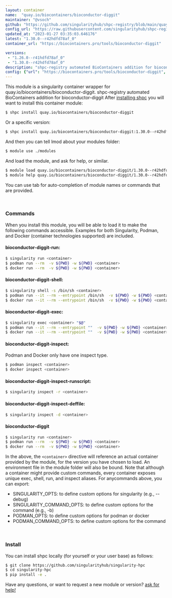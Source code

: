 ```yaml
---
layout: container
name:  "quay.io/biocontainers/bioconductor-diggit"
maintainer: "@vsoch"
github: "https://github.com/singularityhub/shpc-registry/blob/main/quay.io/biocontainers/bioconductor-diggit/container.yaml"
config_url: "https://raw.githubusercontent.com/singularityhub/shpc-registry/main/quay.io/biocontainers/bioconductor-diggit/container.yaml"
updated_at: "2023-01-27 03:35:03.646176"
latest: "1.30.0--r42hdfd78af_0"
container_url: "https://biocontainers.pro/tools/bioconductor-diggit"

versions:
 - "1.26.0--r41hdfd78af_0"
 - "1.30.0--r42hdfd78af_0"
description: "shpc-registry automated BioContainers addition for bioconductor-diggit"
config: {"url": "https://biocontainers.pro/tools/bioconductor-diggit", "maintainer": "@vsoch", "description": "shpc-registry automated BioContainers addition for bioconductor-diggit", "latest": {"1.30.0--r42hdfd78af_0": "sha256:2001e03d72a28854fc6201217164635f6b119899e452ff2e150f3548fd799ec9"}, "tags": {"1.26.0--r41hdfd78af_0": "sha256:9e7db64c71e69772e4f242c61d9d135165ee72e071655949fcc70e7a4ebe8911", "1.30.0--r42hdfd78af_0": "sha256:2001e03d72a28854fc6201217164635f6b119899e452ff2e150f3548fd799ec9"}, "docker": "quay.io/biocontainers/bioconductor-diggit"}
---
```


This module is a singularity container wrapper for quay.io/biocontainers/bioconductor-diggit.
shpc-registry automated BioContainers addition for bioconductor-diggit
After [installing shpc](#install) you will want to install this container module:


```bash
$ shpc install quay.io/biocontainers/bioconductor-diggit
```

Or a specific version:

```bash
$ shpc install quay.io/biocontainers/bioconductor-diggit:1.30.0--r42hdfd78af_0
```

And then you can tell lmod about your modules folder:

```bash
$ module use ./modules
```

And load the module, and ask for help, or similar.

```bash
$ module load quay.io/biocontainers/bioconductor-diggit/1.30.0--r42hdfd78af_0
$ module help quay.io/biocontainers/bioconductor-diggit/1.30.0--r42hdfd78af_0
```

You can use tab for auto-completion of module names or commands that are provided.

<br>

### Commands

When you install this module, you will be able to load it to make the following commands accessible.
Examples for both Singularity, Podman, and Docker (container technologies supported) are included.

#### bioconductor-diggit-run:

```bash
$ singularity run <container>
$ podman run --rm  -v ${PWD} -w ${PWD} <container>
$ docker run --rm  -v ${PWD} -w ${PWD} <container>
```

#### bioconductor-diggit-shell:

```bash
$ singularity shell -s /bin/sh <container>
$ podman run --it --rm --entrypoint /bin/sh  -v ${PWD} -w ${PWD} <container>
$ docker run --it --rm --entrypoint /bin/sh  -v ${PWD} -w ${PWD} <container>
```

#### bioconductor-diggit-exec:

```bash
$ singularity exec <container> "$@"
$ podman run --it --rm --entrypoint ""  -v ${PWD} -w ${PWD} <container> "$@"
$ docker run --it --rm --entrypoint ""  -v ${PWD} -w ${PWD} <container> "$@"
```

#### bioconductor-diggit-inspect:

Podman and Docker only have one inspect type.

```bash
$ podman inspect <container>
$ docker inspect <container>
```

#### bioconductor-diggit-inspect-runscript:

```bash
$ singularity inspect -r <container>
```

#### bioconductor-diggit-inspect-deffile:

```bash
$ singularity inspect -d <container>
```



#### bioconductor-diggit

```bash
$ singularity run <container>
$ podman run --rm  -v ${PWD} -w ${PWD} <container>
$ docker run --rm  -v ${PWD} -w ${PWD} <container>
```


In the above, the `<container>` directive will reference an actual container provided
by the module, for the version you have chosen to load. An environment file in the
module folder will also be bound. Note that although a container
might provide custom commands, every container exposes unique exec, shell, run, and
inspect aliases. For anycommands above, you can export:

 - SINGULARITY_OPTS: to define custom options for singularity (e.g., --debug)
 - SINGULARITY_COMMAND_OPTS: to define custom options for the command (e.g., -b)
 - PODMAN_OPTS: to define custom options for podman or docker
 - PODMAN_COMMAND_OPTS: to define custom options for the command

<br>

### Install

You can install shpc locally (for yourself or your user base) as follows:

```bash
$ git clone https://github.com/singularityhub/singularity-hpc
$ cd singularity-hpc
$ pip install -e .
```

Have any questions, or want to request a new module or version? [ask for help!](https://github.com/singularityhub/singularity-hpc/issues)